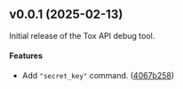 <a name="v0.0.1"></a>

## v0.0.1 (2025-02-13)

Initial release of the Tox API debug tool.

#### Features

- Add `"secret_key"` command. ([4067b258](https://github.com/TokTok/debugtox/commit/4067b258615b575abae094255d5107874345c52f))
